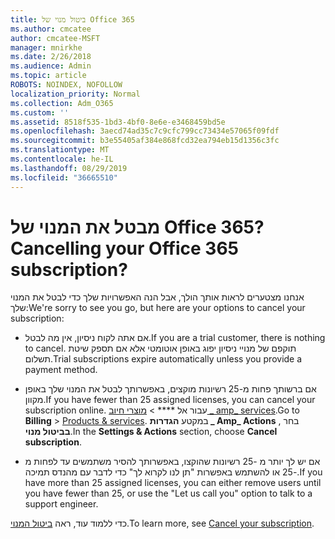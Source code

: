 ```yaml
---
title: ביטול מנוי של Office 365
ms.author: cmcatee
author: cmcatee-MSFT
manager: mnirkhe
ms.date: 2/26/2018
ms.audience: Admin
ms.topic: article
ROBOTS: NOINDEX, NOFOLLOW
localization_priority: Normal
ms.collection: Adm_O365
ms.custom: ''
ms.assetid: 8518f535-1bd3-4bf0-8e6e-e3468459bd5e
ms.openlocfilehash: 3aecd74ad35c7c9cfc799cc73434e57065f09fdf
ms.sourcegitcommit: b3e55405af384e868fcd32ea794eb15d1356c3fc
ms.translationtype: MT
ms.contentlocale: he-IL
ms.lasthandoff: 08/29/2019
ms.locfileid: "36665510"
---
```

# <a name="cancelling-your-office-365-subscription"></a><span data-ttu-id="3ddad-102">מבטל את המנוי של Office 365?</span><span class="sxs-lookup"><span data-stu-id="3ddad-102">Cancelling your Office 365 subscription?</span></span>

<span data-ttu-id="3ddad-103">אנחנו מצטערים לראות אותך הולך, אבל הנה האפשרויות שלך כדי לבטל את המנוי שלך:</span><span class="sxs-lookup"><span data-stu-id="3ddad-103">We're sorry to see you go, but here are your options to cancel your subscription:</span></span>
  
- <span data-ttu-id="3ddad-104">אם אתה לקוח ניסיון, אין מה לבטל.</span><span class="sxs-lookup"><span data-stu-id="3ddad-104">If you are a trial customer, there is nothing to cancel.</span></span> <span data-ttu-id="3ddad-105">תוקפם של מנויי ניסיון יפוג באופן אוטומטי אלא אם תספק שיטת תשלום.</span><span class="sxs-lookup"><span data-stu-id="3ddad-105">Trial subscriptions expire automatically unless you provide a payment method.</span></span>

- <span data-ttu-id="3ddad-106">אם ברשותך פחות מ-25 רשיונות מוקצים, באפשרותך לבטל את המנוי שלך באופן מקוון.</span><span class="sxs-lookup"><span data-stu-id="3ddad-106">If you have fewer than 25 assigned licenses, you can cancel your subscription online.</span></span> <span data-ttu-id="3ddad-107">עבור אל \*\*\*\* \> [מוצרי חיוב _ amp_ services](https://go.microsoft.com/fwlink/p/?linkid=842054).</span><span class="sxs-lookup"><span data-stu-id="3ddad-107">Go to **Billing** \> [Products & services](https://go.microsoft.com/fwlink/p/?linkid=842054).</span></span> <span data-ttu-id="3ddad-108">במקטע **הגדרות _ Amp_ Actions** , בחר **בביטול מנוי**.</span><span class="sxs-lookup"><span data-stu-id="3ddad-108">In the **Settings & Actions** section, choose **Cancel subscription**.</span></span>

- <span data-ttu-id="3ddad-109">אם יש לך יותר מ -25 רשיונות שהוקצו, באפשרותך להסיר משתמשים עד לפחות מ -25 או להשתמש באפשרות "תן לנו לקרוא לך" כדי לדבר עם מהנדס תמיכה.</span><span class="sxs-lookup"><span data-stu-id="3ddad-109">If you have more than 25 assigned licenses, you can either remove users until you have fewer than 25, or use the "Let us call you" option to talk to a support engineer.</span></span>

<span data-ttu-id="3ddad-110">כדי ללמוד עוד, ראה [ביטול המנוי](https://docs.microsoft.com/office365/admin/subscriptions-and-billing/cancel-your-subscription).</span><span class="sxs-lookup"><span data-stu-id="3ddad-110">To learn more, see [Cancel your subscription](https://docs.microsoft.com/office365/admin/subscriptions-and-billing/cancel-your-subscription).</span></span>